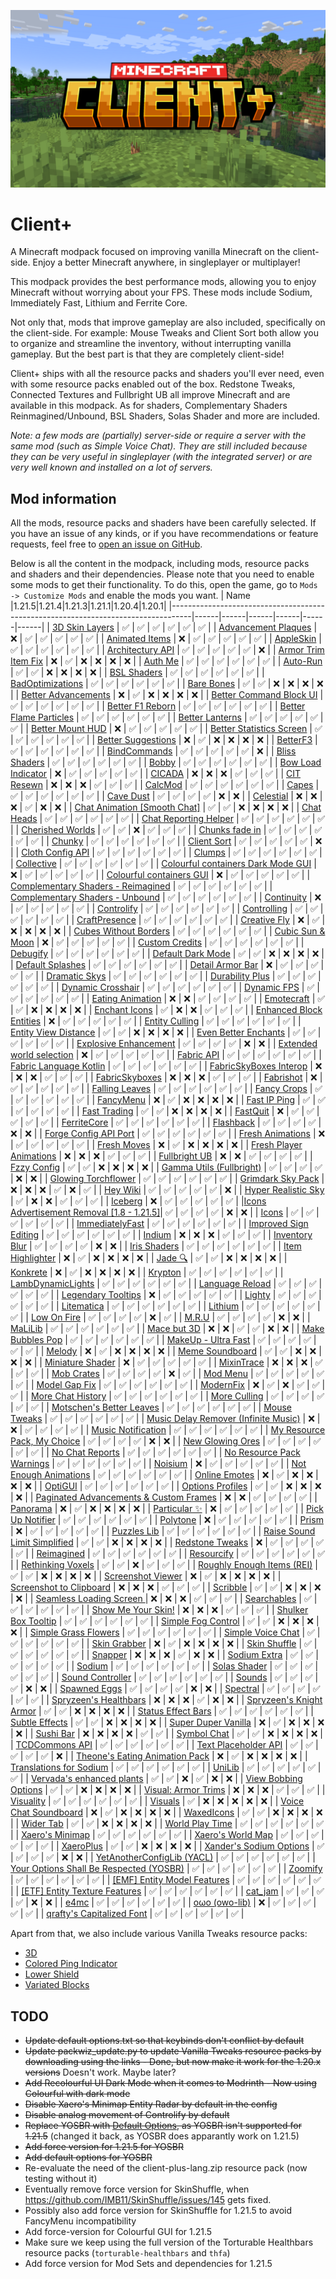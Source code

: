 ![Banner](https://github.com/Thijzert123/client-plus/blob/main/images/banner.resized.png?raw=true)
# Client+
A Minecraft modpack focused on improving vanilla Minecraft on the client-side. Enjoy a better Minecraft anywhere, in singleplayer or multiplayer!

This modpack provides the best performance mods, allowing you to enjoy Minecraft without worrying about your FPS. These mods include Sodium, Immediately Fast, Lithium and Ferrite Core.

Not only that, mods that improve gameplay are also included, specifically on the client-side. For example: Mouse Tweaks and Client Sort both allow you to organize and streamline the inventory, without interrupting vanilla gameplay. But the best part is that they are completely client-side!

Client+ ships with all the resource packs and shaders you'll ever need, even with some resource packs enabled out of the box. Redstone Tweaks, Connected Textures and Fullbright UB all improve Minecraft and are available in this modpack. As for shaders, Complementary Shaders Reinmagined/Unbound, BSL Shaders, Solas Shader and more are included.

_Note: a few mods are (partially) server-side or require a server with the same mod (such as Simple Voice Chat). They are still included because they can be very useful in singleplayer (with the integrated server) or are very well known and installed on a lot of servers._

## Mod information
All the mods, resource packs and shaders have been carefully selected. If you have an issue of any kinds, or if you have recommendations or feature requests, feel free to [open an issue on GitHub](https://github.com/Thijzert123/client-plus/issues).

Below is all the content in the modpack, including mods, resource packs and shaders and their dependencies. Please note that you need to enable some mods to get their functionality. To do this, open the game, go to `Mods -> Customize Mods` and enable the mods you want.
|                                        Name                                       |1.21.5|1.21.4|1.21.3|1.21.1|1.20.4|1.20.1|
|-----------------------------------------------------------------------------------|------|------|------|------|------|------|
|              [3D Skin Layers](https://modrinth.com/project/zV5r3pPn)              |   ✅  |   ✅  |   ✅  |   ✅  |   ✅  |   ✅  |
|            [Advancement Plaques](https://modrinth.com/project/9NM0dXub)           |   ❌  |   ✅  |   ✅  |   ✅  |   ✅  |   ✅  |
|              [Animated Items](https://modrinth.com/project/uBBepXuH)              |   ❌  |   ✅  |   ✅  |   ✅  |   ✅  |   ✅  |
|                 [AppleSkin](https://modrinth.com/project/EsAfCjCV)                |   ✅  |   ✅  |   ✅  |   ✅  |   ✅  |   ✅  |
|             [Architectury API](https://modrinth.com/project/lhGA9TYQ)             |   ✅  |   ✅  |   ✅  |   ✅  |   ✅  |   ❌  |
|            [Armor Trim Item Fix](https://modrinth.com/project/kIhxG5zE)           |   ❌  |   ✅  |   ❌  |   ❌  |   ❌  |   ❌  |
|                  [Auth Me](https://modrinth.com/project/yjgIrBjZ)                 |   ✅  |   ✅  |   ✅  |   ✅  |   ✅  |   ✅  |
|                 [Auto-Run](https://modrinth.com/project/2i7tg1Wv)                 |   ✅  |   ✅  |   ❌  |   ❌  |   ❌  |   ❌  |
|                [BSL Shaders](https://modrinth.com/project/Q1vvjJYV)               |   ✅  |   ✅  |   ✅  |   ✅  |   ✅  |   ✅  |
|             [BadOptimizations](https://modrinth.com/project/g96Z4WVZ)             |   ✅  |   ✅  |   ✅  |   ✅  |   ✅  |   ✅  |
|                [Bare Bones](https://modrinth.com/project/rox3U8B6)                |   ✅  |   ✅  |   ❌  |   ❌  |   ❌  |   ❌  |
|            [Better Advancements](https://modrinth.com/project/Q2OqKxDG)           |   ❌  |   ✅  |   ❌  |   ❌  |   ❌  |   ❌  |
|          [Better Command Block UI](https://modrinth.com/project/8iQcgjQ2)         |   ✅  |   ✅  |   ✅  |   ✅  |   ✅  |   ✅  |
|             [Better F1 Reborn](https://modrinth.com/project/2JIeCmxb)             |   ✅  |   ✅  |   ✅  |   ✅  |   ✅  |   ✅  |
|          [Better Flame Particles](https://modrinth.com/project/ivUZsvzp)          |   ✅  |   ✅  |   ✅  |   ✅  |   ✅  |   ✅  |
|              [Better Lanterns](https://modrinth.com/project/PGGrfcvL)             |   ✅  |   ✅  |   ✅  |   ✅  |   ✅  |   ✅  |
|             [Better Mount HUD](https://modrinth.com/project/kqJFAPU9)             |   ❌  |   ✅  |   ✅  |   ✅  |   ✅  |   ✅  |
|         [Better Statistics Screen](https://modrinth.com/project/n6PXGAoM)         |   ✅  |   ✅  |   ✅  |   ✅  |   ✅  |   ✅  |
|            [Better Suggestions](https://modrinth.com/project/HfZKWsjM)            |   ❌  |   ✅  |   ❌  |   ❌  |   ❌  |   ❌  |
|                 [BetterF3](https://modrinth.com/project/8shC1gFX)                 |   ✅  |   ✅  |   ✅  |   ✅  |   ✅  |   ✅  |
|               [BindCommands](https://modrinth.com/project/WeytAdLH)               |   ✅  |   ✅  |   ✅  |   ✅  |   ✅  |   ❌  |
|               [Bliss Shaders](https://modrinth.com/project/ZvMtQlho)              |   ✅  |   ✅  |   ✅  |   ✅  |   ✅  |   ✅  |
|                   [Bobby](https://modrinth.com/project/M08ruV16)                  |   ✅  |   ✅  |   ✅  |   ✅  |   ✅  |   ✅  |
|            [Bow Load Indicator](https://modrinth.com/project/dj5wVJsq)            |   ❌  |   ✅  |   ✅  |   ✅  |   ✅  |   ✅  |
|                  [CICADA](https://modrinth.com/project/IwCkru1D)                  |   ❌  |   ❌  |   ❌  |   ✅  |   ✅  |   ✅  |
|                [CIT Resewn](https://modrinth.com/project/otVJckYQ)                |   ❌  |   ❌  |   ❌  |   ✅  |   ✅  |   ✅  |
|                  [CalcMod](https://modrinth.com/project/XoHTb2Ap)                 |   ✅  |   ✅  |   ✅  |   ✅  |   ✅  |   ✅  |
|                   [Capes](https://modrinth.com/project/89Wsn8GD)                  |   ✅  |   ✅  |   ✅  |   ✅  |   ✅  |   ✅  |
|                 [Cave Dust](https://modrinth.com/project/jawg7zT1)                |   ✅  |   ✅  |   ✅  |   ✅  |   ❌  |   ❌  |
|                 [Celestial](https://modrinth.com/project/J31lhO5V)                |   ❌  |   ❌  |   ❌  |   ✅  |   ❌  |   ❌  |
|       [Chat Animation [Smooth Chat]](https://modrinth.com/project/DnNYdJsx)       |   ✅  |   ✅  |   ❌  |   ❌  |   ❌  |   ❌  |
|                [Chat Heads](https://modrinth.com/project/Wb5oqrBJ)                |   ✅  |   ✅  |   ✅  |   ✅  |   ✅  |   ✅  |
|           [Chat Reporting Helper](https://modrinth.com/project/tN4E9NfV)          |   ✅  |   ✅  |   ✅  |   ✅  |   ✅  |   ✅  |
|             [Cherished Worlds](https://modrinth.com/project/3azQ6p0W)             |   ✅  |   ✅  |   ❌  |   ✅  |   ✅  |   ✅  |
|              [Chunks fade in](https://modrinth.com/project/JaNmzvA8)              |   ✅  |   ✅  |   ✅  |   ✅  |   ✅  |   ✅  |
|                  [Chunky](https://modrinth.com/project/fALzjamp)                  |   ✅  |   ✅  |   ✅  |   ✅  |   ✅  |   ✅  |
|                [Client Sort](https://modrinth.com/project/K0AkAin6)               |   ✅  |   ✅  |   ✅  |   ✅  |   ✅  |   ❌  |
|             [Cloth Config API](https://modrinth.com/project/9s6osm5g)             |   ✅  |   ✅  |   ✅  |   ✅  |   ✅  |   ✅  |
|                  [Clumps](https://modrinth.com/project/Wnxd13zP)                  |   ✅  |   ✅  |   ✅  |   ✅  |   ✅  |   ✅  |
|                [Collective](https://modrinth.com/project/e0M1UDsY)                |   ✅  |   ✅  |   ✅  |   ✅  |   ✅  |   ✅  |
|    [Colourful containers Dark Mode GUI](https://modrinth.com/project/PCGR5Y1W)    |   ❌  |   ✅  |   ✅  |   ✅  |   ✅  |   ✅  |
|         [Colourful containers GUI](https://modrinth.com/project/L85p0yMA)         |   ❌  |   ✅  |   ✅  |   ✅  |   ✅  |   ✅  |
|    [Complementary Shaders - Reimagined](https://modrinth.com/project/HVnmMxH1)    |   ✅  |   ✅  |   ✅  |   ✅  |   ✅  |   ✅  |
|      [Complementary Shaders - Unbound](https://modrinth.com/project/R6NEzAwj)     |   ✅  |   ✅  |   ✅  |   ✅  |   ✅  |   ✅  |
|                [Continuity](https://modrinth.com/project/1IjD5062)                |   ❌  |   ✅  |   ✅  |   ✅  |   ✅  |   ✅  |
|                [Controlify](https://modrinth.com/project/DOUdJVEm)                |   ✅  |   ✅  |   ✅  |   ✅  |   ✅  |   ✅  |
|                [Controlling](https://modrinth.com/project/xv94TkTM)               |   ✅  |   ✅  |   ✅  |   ✅  |   ✅  |   ✅  |
|               [CraftPresence](https://modrinth.com/project/DFqQfIBR)              |   ✅  |   ✅  |   ✅  |   ✅  |   ✅  |   ✅  |
|               [Creative Fly](https://modrinth.com/project/XrD3Auyv)               |   ❌  |   ✅  |   ❌  |   ❌  |   ❌  |   ❌  |
|           [Cubes Without Borders](https://modrinth.com/project/ETlrkaYF)          |   ✅  |   ✅  |   ✅  |   ✅  |   ✅  |   ✅  |
|             [Cubic Sun & Moon](https://modrinth.com/project/g4bSYbrU)             |   ❌  |   ✅  |   ✅  |   ✅  |   ✅  |   ✅  |
|              [Custom Credits](https://modrinth.com/project/GhWh8CAU)              |   ✅  |   ✅  |   ✅  |   ✅  |   ✅  |   ✅  |
|                 [Debugify](https://modrinth.com/project/QwxR6Gcd)                 |   ✅  |   ✅  |   ✅  |   ✅  |   ✅  |   ✅  |
|             [Default Dark Mode](https://modrinth.com/project/6SLU7tS5)            |   ✅  |   ✅  |   ❌  |   ❌  |   ❌  |   ❌  |
|             [Default Splashes](https://modrinth.com/project/RMESe7qr)             |   ✅  |   ✅  |   ✅  |   ✅  |   ✅  |   ✅  |
|             [Detail Armor Bar](https://modrinth.com/project/hAt6ty93)             |   ❌  |   ✅  |   ✅  |   ✅  |   ✅  |   ✅  |
|               [Dramatic Skys](https://modrinth.com/project/2YyNMled)              |   ✅  |   ✅  |   ✅  |   ✅  |   ✅  |   ✅  |
|              [Durability Plus](https://modrinth.com/project/na1dL51S)             |   ✅  |   ✅  |   ✅  |   ✅  |   ✅  |   ✅  |
|             [Dynamic Crosshair](https://modrinth.com/project/ZcR9weSm)            |   ✅  |   ✅  |   ✅  |   ✅  |   ✅  |   ✅  |
|                [Dynamic FPS](https://modrinth.com/project/LQ3K71Q1)               |   ✅  |   ✅  |   ✅  |   ✅  |   ✅  |   ✅  |
|             [Eating Animation](https://modrinth.com/project/rUgZvGzi)             |   ❌  |   ❌  |   ✅  |   ✅  |   ✅  |   ✅  |
|                [Emotecraft](https://modrinth.com/project/pZ2wrerK)                |   ✅  |   ✅  |   ❌  |   ❌  |   ❌  |   ❌  |
|               [Enchant Icons](https://modrinth.com/project/6vhHOIKw)              |   ✅  |   ❌  |   ❌  |   ✅  |   ✅  |   ✅  |
|          [Enhanced Block Entities](https://modrinth.com/project/OVuFYfre)         |   ❌  |   ✅  |   ✅  |   ✅  |   ✅  |   ✅  |
|              [Entity Culling](https://modrinth.com/project/NNAgCjsB)              |   ✅  |   ✅  |   ✅  |   ✅  |   ✅  |   ✅  |
|           [Entity View Distance](https://modrinth.com/project/ihnBJ6on)           |   ✅  |   ✅  |   ❌  |   ❌  |   ❌  |   ❌  |
|           [Even Better Enchants](https://modrinth.com/project/6udpuGCH)           |   ✅  |   ✅  |   ✅  |   ✅  |   ✅  |   ✅  |
|           [Explosive Enhancement](https://modrinth.com/project/OSQ8mw2r)          |   ✅  |   ✅  |   ✅  |   ✅  |   ❌  |   ❌  |
|         [Extended world selection](https://modrinth.com/project/hejbH2cH)         |   ❌  |   ✅  |   ✅  |   ✅  |   ✅  |   ✅  |
|                [Fabric API](https://modrinth.com/project/P7dR8mSH)                |   ✅  |   ✅  |   ✅  |   ✅  |   ✅  |   ✅  |
|          [Fabric Language Kotlin](https://modrinth.com/project/Ha28R6CL)          |   ✅  |   ✅  |   ✅  |   ✅  |   ✅  |   ✅  |
|          [FabricSkyBoxes Interop](https://modrinth.com/project/HpdHOPOp)          |   ❌  |   ❌  |   ❌  |   ✅  |   ✅  |   ✅  |
|              [FabricSkyboxes](https://modrinth.com/project/YBz7DOs8)              |   ❌  |   ❌  |   ❌  |   ✅  |   ✅  |   ✅  |
|                 [Fabrishot](https://modrinth.com/project/3qsfQtE9)                |   ❌  |   ✅  |   ✅  |   ✅  |   ✅  |   ✅  |
|              [Falling Leaves](https://modrinth.com/project/WhbRG4iK)              |   ✅  |   ✅  |   ✅  |   ✅  |   ✅  |   ✅  |
|                [Fancy Crops](https://modrinth.com/project/UGEVQ6t9)               |   ✅  |   ✅  |   ✅  |   ✅  |   ✅  |   ✅  |
|                 [FancyMenu](https://modrinth.com/project/Wq5SjeWM)                |   ❌  |   ✅  |   ❌  |   ❌  |   ❌  |   ❌  |
|               [Fast IP Ping](https://modrinth.com/project/9mtu0sUO)               |   ✅  |   ✅  |   ✅  |   ✅  |   ✅  |   ✅  |
|               [Fast Trading](https://modrinth.com/project/Ht0RRAt0)               |   ✅  |   ✅  |   ❌  |   ❌  |   ❌  |   ❌  |
|                 [FastQuit](https://modrinth.com/project/x1hIzbuY)                 |   ❌  |   ✅  |   ✅  |   ✅  |   ✅  |   ✅  |
|                [FerriteCore](https://modrinth.com/project/uXXizFIs)               |   ✅  |   ✅  |   ✅  |   ✅  |   ✅  |   ✅  |
|                 [Flashback](https://modrinth.com/project/4das1Fjq)                |   ✅  |   ✅  |   ✅  |   ✅  |   ❌  |   ❌  |
|           [Forge Config API Port](https://modrinth.com/project/ohNO6lps)          |   ✅  |   ✅  |   ✅  |   ✅  |   ✅  |   ✅  |
|             [Fresh Animations](https://modrinth.com/project/50dA9Sha)             |   ❌  |   ✅  |   ✅  |   ✅  |   ✅  |   ✅  |
|                [Fresh Moves](https://modrinth.com/project/slufHzC2)               |   ❌  |   ✅  |   ❌  |   ❌  |   ❌  |   ❌  |
|          [Fresh Player Animations](https://modrinth.com/project/uYE6VsYf)         |   ❌  |   ❌  |   ❌  |   ✅  |   ✅  |   ✅  |
|               [Fullbright UB](https://modrinth.com/project/ItHr72Fy)              |   ❌  |   ❌  |   ✅  |   ✅  |   ✅  |   ✅  |
|                [Fzzy Config](https://modrinth.com/project/hYykXjDp)               |   ✅  |   ✅  |   ❌  |   ❌  |   ❌  |   ❌  |
|         [Gamma Utils (Fullbright)](https://modrinth.com/project/wdLuzzEP)         |   ✅  |   ✅  |   ✅  |   ✅  |   ❌  |   ❌  |
|            [Glowing Torchflower](https://modrinth.com/project/1S4LxcvL)           |   ✅  |   ✅  |   ✅  |   ✅  |   ✅  |   ✅  |
|             [Grimdark Sky Pack](https://modrinth.com/project/TzZ0IFZH)            |   ❌  |   ❌  |   ❌  |   ✅  |   ❌  |   ✅  |
|                 [Hey Wiki](https://modrinth.com/project/6DnswkCZ)                 |   ✅  |   ✅  |   ✅  |   ✅  |   ✅  |   ❌  |
|            [Hyper Realistic Sky](https://modrinth.com/project/PsMUgCo5)           |   ✅  |   ❌  |   ❌  |   ✅  |   ✅  |   ✅  |
|                  [Iceberg](https://modrinth.com/project/5faXoLqX)                 |   ❌  |   ✅  |   ✅  |   ✅  |   ✅  |   ✅  |
|[Icons Advertisement Removal [1.8 - 1.21.5]](https://modrinth.com/project/7Rq0ipFz)|   ✅  |   ✅  |   ✅  |   ✅  |   ❌  |   ❌  |
|                   [Icons](https://modrinth.com/project/O7z3QKAG)                  |   ✅  |   ✅  |   ✅  |   ✅  |   ✅  |   ✅  |
|              [ImmediatelyFast](https://modrinth.com/project/5ZwdcRci)             |   ✅  |   ✅  |   ✅  |   ✅  |   ✅  |   ✅  |
|           [Improved Sign Editing](https://modrinth.com/project/EWQifKYI)          |   ✅  |   ✅  |   ✅  |   ✅  |   ✅  |   ✅  |
|                  [Indium](https://modrinth.com/project/Orvt0mRa)                  |   ❌  |   ❌  |   ❌  |   ✅  |   ✅  |   ✅  |
|              [Inventory Blur](https://modrinth.com/project/lTS6nyFs)              |   ✅  |   ✅  |   ✅  |   ✅  |   ❌  |   ❌  |
|               [Iris Shaders](https://modrinth.com/project/YL57xq9U)               |   ✅  |   ✅  |   ✅  |   ✅  |   ✅  |   ✅  |
|             [Item Highlighter](https://modrinth.com/project/cVNW5lr6)             |   ❌  |   ✅  |   ❌  |   ❌  |   ❌  |   ❌  |
|                  [Jade 🔍](https://modrinth.com/project/nvQzSEkH)                  |   ✅  |   ✅  |   ❌  |   ❌  |   ❌  |   ❌  |
|                 [Konkrete](https://modrinth.com/project/J81TRJWm)                 |   ❌  |   ✅  |   ❌  |   ❌  |   ❌  |   ❌  |
|                  [Krypton](https://modrinth.com/project/fQEb0iXm)                 |   ✅  |   ✅  |   ✅  |   ✅  |   ✅  |   ✅  |
|             [LambDynamicLights](https://modrinth.com/project/yBW8D80W)            |   ✅  |   ✅  |   ✅  |   ✅  |   ✅  |   ✅  |
|              [Language Reload](https://modrinth.com/project/uLbm7CG6)             |   ✅  |   ✅  |   ✅  |   ✅  |   ✅  |   ✅  |
|            [Legendary Tooltips](https://modrinth.com/project/atHH8NyV)            |   ❌  |   ✅  |   ✅  |   ✅  |   ✅  |   ✅  |
|                  [Lighty](https://modrinth.com/project/yjvKidNM)                  |   ✅  |   ✅  |   ✅  |   ✅  |   ✅  |   ✅  |
|                [Litematica](https://modrinth.com/project/bEpr0Arc)                |   ✅  |   ✅  |   ✅  |   ✅  |   ✅  |   ✅  |
|                  [Lithium](https://modrinth.com/project/gvQqBUqZ)                 |   ✅  |   ✅  |   ✅  |   ✅  |   ✅  |   ✅  |
|                [Low On Fire](https://modrinth.com/project/RRxvWKNC)               |   ✅  |   ✅  |   ✅  |   ✅  |   ❌  |   ✅  |
|                   [M.R.U](https://modrinth.com/project/SNVQ2c0g)                  |   ✅  |   ✅  |   ✅  |   ✅  |   ❌  |   ❌  |
|                  [MaLiLib](https://modrinth.com/project/GcWjdA9I)                 |   ✅  |   ✅  |   ✅  |   ✅  |   ✅  |   ✅  |
|                [Mace but 3D](https://modrinth.com/project/6LzngQIs)               |   ❌  |   ❌  |   ✅  |   ✅  |   ❌  |   ❌  |
|             [Make Bubbles Pop](https://modrinth.com/project/gPCdW0Wr)             |   ✅  |   ✅  |   ✅  |   ✅  |   ✅  |   ✅  |
|            [MakeUp - Ultra Fast](https://modrinth.com/project/izsIPI7a)           |   ✅  |   ✅  |   ✅  |   ✅  |   ✅  |   ✅  |
|                  [Melody](https://modrinth.com/project/CVT4pFB2)                  |   ❌  |   ✅  |   ❌  |   ❌  |   ❌  |   ❌  |
|              [Meme Soundboard](https://modrinth.com/project/FQKl8Yll)             |   ✅  |   ✅  |   ❌  |   ❌  |   ❌  |   ❌  |
|             [Miniature Shader](https://modrinth.com/project/UaS8ROxa)             |   ❌  |   ✅  |   ✅  |   ✅  |   ✅  |   ✅  |
|                [MixinTrace](https://modrinth.com/project/sGmHWmeL)                |   ❌  |   ❌  |   ❌  |   ✅  |   ✅  |   ✅  |
|                [Mob Crates](https://modrinth.com/project/bYcjtBki)                |   ✅  |   ✅  |   ✅  |   ✅  |   ❌  |   ✅  |
|                 [Mod Menu](https://modrinth.com/project/mOgUt4GM)                 |   ✅  |   ✅  |   ✅  |   ✅  |   ✅  |   ✅  |
|               [Model Gap Fix](https://modrinth.com/project/QdG47OkI)              |   ✅  |   ✅  |   ✅  |   ✅  |   ✅  |   ✅  |
|                 [ModernFix](https://modrinth.com/project/nmDcB62a)                |   ❌  |   ✅  |   ❌  |   ✅  |   ✅  |   ✅  |
|             [More Chat History](https://modrinth.com/project/8qkXwOnk)            |   ✅  |   ✅  |   ✅  |   ✅  |   ✅  |   ✅  |
|               [More Culling](https://modrinth.com/project/51shyZVL)               |   ✅  |   ✅  |   ✅  |   ✅  |   ✅  |   ✅  |
|         [Motschen's Better Leaves](https://modrinth.com/project/uvpymuxq)         |   ✅  |   ✅  |   ✅  |   ✅  |   ✅  |   ✅  |
|               [Mouse Tweaks](https://modrinth.com/project/aC3cM3Vq)               |   ✅  |   ✅  |   ✅  |   ✅  |   ✅  |   ✅  |
|   [Music Delay Remover (Infinite Music)](https://modrinth.com/project/OJLdOa8k)   |   ❌  |   ❌  |   ✅  |   ✅  |   ✅  |   ✅  |
|            [Music Notification](https://modrinth.com/project/A4YQgwzz)            |   ✅  |   ✅  |   ✅  |   ✅  |   ✅  |   ✅  |
|        [My Resource Pack, My Choice](https://modrinth.com/project/PTj85Anz)       |   ✅  |   ✅  |   ✅  |   ✅  |   ❌  |   ❌  |
|             [New Glowing Ores](https://modrinth.com/project/oL18adaQ)             |   ✅  |   ✅  |   ✅  |   ✅  |   ✅  |   ✅  |
|              [No Chat Reports](https://modrinth.com/project/qQyHxfxd)             |   ✅  |   ✅  |   ✅  |   ✅  |   ✅  |   ✅  |
|         [No Resource Pack Warnings](https://modrinth.com/project/6xKUDQcB)        |   ✅  |   ✅  |   ✅  |   ✅  |   ✅  |   ✅  |
|                  [Noisium](https://modrinth.com/project/KuNKN7d2)                 |   ❌  |   ✅  |   ✅  |   ✅  |   ✅  |   ✅  |
|           [Not Enough Animations](https://modrinth.com/project/MPCX6s5C)          |   ✅  |   ✅  |   ✅  |   ✅  |   ✅  |   ✅  |
|               [Online Emotes](https://modrinth.com/project/Dc4g4seU)              |   ❌  |   ✅  |   ❌  |   ❌  |   ❌  |   ❌  |
|                  [OptiGUI](https://modrinth.com/project/JuksLGBQ)                 |   ✅  |   ✅  |   ✅  |   ✅  |   ✅  |   ✅  |
|             [Options Profiles](https://modrinth.com/project/DnyS3EEW)             |   ✅  |   ✅  |   ❌  |   ❌  |   ❌  |   ❌  |
|  [Paginated Advancements & Custom Frames](https://modrinth.com/project/pJogNFap)  |   ❌  |   ❌  |   ✅  |   ✅  |   ✅  |   ✅  |
|                 [Panorama](https://modrinth.com/project/DoH2V0z5)                 |   ❌  |   ✅  |   ❌  |   ❌  |   ❌  |   ❌  |
|               [Particular ✨](https://modrinth.com/project/B1CcCd9h)               |   ❌  |   ✅  |   ✅  |   ✅  |   ✅  |   ✅  |
|             [Pick Up Notifier](https://modrinth.com/project/ZX66K16c)             |   ✅  |   ✅  |   ✅  |   ✅  |   ✅  |   ✅  |
|                 [Polytone](https://modrinth.com/project/3qAYkBMB)                 |   ❌  |   ✅  |   ✅  |   ✅  |   ✅  |   ✅  |
|                   [Prism](https://modrinth.com/project/1OE8wbN0)                  |   ❌  |   ✅  |   ✅  |   ✅  |   ✅  |   ✅  |
|                [Puzzles Lib](https://modrinth.com/project/QAGBst4M)               |   ✅  |   ✅  |   ✅  |   ✅  |   ✅  |   ✅  |
|       [Raise Sound Limit Simplified](https://modrinth.com/project/SKW62Pht)       |   ✅  |   ✅  |   ❌  |   ❌  |   ❌  |   ❌  |
|              [Redstone Tweaks](https://modrinth.com/project/RvfAlf4Z)             |   ❌  |   ✅  |   ✅  |   ✅  |   ✅  |   ✅  |
|                [Reimagined](https://modrinth.com/project/ta5dy0aA)                |   ✅  |   ✅  |   ✅  |   ✅  |   ✅  |   ✅  |
|                [Resourcify](https://modrinth.com/project/RLzHAoZe)                |   ✅  |   ✅  |   ✅  |   ✅  |   ✅  |   ✅  |
|             [Rethinking Voxels](https://modrinth.com/project/kmwfVOoi)            |   ✅  |   ✅  |   ❌  |   ✅  |   ✅  |   ✅  |
|        [Roughly Enough Items (REI)](https://modrinth.com/project/nfn13YXA)        |   ✅  |   ✅  |   ❌  |   ❌  |   ❌  |   ❌  |
|             [Screenshot Viewer](https://modrinth.com/project/laNoi025)            |   ❌  |   ✅  |   ❌  |   ❌  |   ❌  |   ❌  |
|          [Screenshot to Clipboard](https://modrinth.com/project/1KiJRrTg)         |   ❌  |   ❌  |   ❌  |   ✅  |   ✅  |   ✅  |
|                 [Scribble](https://modrinth.com/project/yXAvIk0x)                 |   ✅  |   ✅  |   ❌  |   ❌  |   ❌  |   ❌  |
|         [Seamless Loading Screen ](https://modrinth.com/project/TyTPFOiF)         |   ❌  |   ❌  |   ❌  |   ✅  |   ✅  |   ✅  |
|                [Searchables](https://modrinth.com/project/fuuu3xnx)               |   ✅  |   ✅  |   ✅  |   ✅  |   ✅  |   ✅  |
|            [Show Me Your Skin!](https://modrinth.com/project/bD7YqcA3)            |   ❌  |   ❌  |   ❌  |   ✅  |   ✅  |   ✅  |
|            [Shulker Box Tooltip](https://modrinth.com/project/2M01OLQq)           |   ✅  |   ✅  |   ✅  |   ✅  |   ✅  |   ✅  |
|            [Simple Fog Control](https://modrinth.com/project/Glp1bwYc)            |   ✅  |   ✅  |   ❌  |   ❌  |   ❌  |   ❌  |
|           [Simple Grass Flowers](https://modrinth.com/project/ti9KkMHm)           |   ✅  |   ✅  |   ✅  |   ✅  |   ✅  |   ✅  |
|             [Simple Voice Chat](https://modrinth.com/project/9eGKb6K1)            |   ✅  |   ✅  |   ✅  |   ✅  |   ✅  |   ✅  |
|               [Skin Grabber](https://modrinth.com/project/TtybOAsL)               |   ❌  |   ✅  |   ❌  |   ❌  |   ❌  |   ❌  |
|               [Skin Shuffle](https://modrinth.com/project/3s19I5jr)               |   ✅  |   ✅  |   ✅  |   ✅  |   ✅  |   ✅  |
|                  [Snapper](https://modrinth.com/project/MZQyESDC)                 |   ❌  |   ❌  |   ❌  |   ✅  |   ❌  |   ❌  |
|               [Sodium Extra](https://modrinth.com/project/PtjYWJkn)               |   ✅  |   ✅  |   ✅  |   ✅  |   ✅  |   ✅  |
|                  [Sodium](https://modrinth.com/project/AANobbMI)                  |   ✅  |   ✅  |   ✅  |   ✅  |   ✅  |   ✅  |
|               [Solas Shader](https://modrinth.com/project/EpQFjzrQ)               |   ✅  |   ✅  |   ✅  |   ✅  |   ✅  |   ✅  |
|             [Sound Controller](https://modrinth.com/project/uY9zbflw)             |   ✅  |   ✅  |   ✅  |   ✅  |   ✅  |   ✅  |
|                  [Sounds](https://modrinth.com/project/ZouiUX7t)                  |   ✅  |   ✅  |   ✅  |   ✅  |   ❌  |   ❌  |
|               [Spawned Eggs](https://modrinth.com/project/yPBwDzHA)               |   ✅  |   ✅  |   ✅  |   ✅  |   ❌  |   ❌  |
|                 [Spectral](https://modrinth.com/project/vaaOMowT)                 |   ✅  |   ✅  |   ✅  |   ✅  |   ✅  |   ✅  |
|           [Spryzeen's Healthbars](https://modrinth.com/project/ZMcqgmIV)          |   ❌  |   ❌  |   ❌  |   ✅  |   ❌  |   ❌  |
|          [Spryzeen's Knight Armor](https://modrinth.com/project/EwJHG2NA)         |   ✅  |   ✅  |   ❌  |   ❌  |   ❌  |   ❌  |
|            [Status Effect Bars](https://modrinth.com/project/x02cBj9Y)            |   ✅  |   ✅  |   ✅  |   ✅  |   ✅  |   ✅  |
|              [Subtle Effects](https://modrinth.com/project/4q8UOK1d)              |   ✅  |   ✅  |   ❌  |   ❌  |   ❌  |   ❌  |
|            [Super Duper Vanilla](https://modrinth.com/project/LMIZZNxZ)           |   ❌  |   ✅  |   ❌  |   ❌  |   ❌  |   ❌  |
|                 [Sushi Bar](https://modrinth.com/project/tr2Mv6ke)                |   ❌  |   ❌  |   ❌  |   ❌  |   ✅  |   ✅  |
|                [Symbol Chat](https://modrinth.com/project/NKvLVQMc)               |   ✅  |   ✅  |   ❌  |   ❌  |   ❌  |   ❌  |
|              [TCDCommons API](https://modrinth.com/project/Eldc1g37)              |   ✅  |   ✅  |   ✅  |   ✅  |   ✅  |   ✅  |
|           [Text Placeholder API](https://modrinth.com/project/eXts2L7r)           |   ✅  |   ✅  |   ✅  |   ✅  |   ✅  |   ❌  |
|      [Theone's Eating Animation Pack](https://modrinth.com/project/OhzX8kDf)      |   ❌  |   ✅  |   ❌  |   ❌  |   ❌  |   ❌  |
|          [Translations for Sodium](https://modrinth.com/project/yfDziwn1)         |   ✅  |   ✅  |   ✅  |   ✅  |   ✅  |   ✅  |
|                  [UniLib](https://modrinth.com/project/nT86WUER)                  |   ✅  |   ✅  |   ✅  |   ✅  |   ✅  |   ✅  |
|         [Vervada's enhanced plants](https://modrinth.com/project/ghc0v6DT)        |   ✅  |   ✅  |   ❌  |   ✅  |   ❌  |   ❌  |
|           [View Bobbing Options](https://modrinth.com/project/Yr9J16k6)           |   ✅  |   ✅  |   ❌  |   ❌  |   ❌  |   ❌  |
|            [Visual: Armor Trims](https://modrinth.com/project/tPtjib62)           |   ❌  |   ❌  |   ❌  |   ✅  |   ✅  |   ✅  |
|                 [Visuality](https://modrinth.com/project/rI0hvYcd)                |   ✅  |   ✅  |   ✅  |   ✅  |   ✅  |   ✅  |
|                  [Visuals](https://modrinth.com/project/pWBAsHgt)                 |   ✅  |   ❌  |   ❌  |   ❌  |   ❌  |   ❌  |
|           [Voice Chat Soundboard](https://modrinth.com/project/N8s60DWW)          |   ❌  |   ✅  |   ❌  |   ❌  |   ❌  |   ❌  |
|                [WaxedIcons](https://modrinth.com/project/pC9ELBuh)                |   ✅  |   ✅  |   ❌  |   ❌  |   ❌  |   ❌  |
|                 [Wider Tab](https://modrinth.com/project/IA3kkkhV)                |   ✅  |   ✅  |   ❌  |   ❌  |   ❌  |   ❌  |
|              [World Play Time](https://modrinth.com/project/YkKeggdl)             |   ✅  |   ✅  |   ✅  |   ✅  |   ✅  |   ✅  |
|              [Xaero's Minimap](https://modrinth.com/project/1bokaNcj)             |   ✅  |   ✅  |   ✅  |   ✅  |   ✅  |   ✅  |
|             [Xaero's World Map](https://modrinth.com/project/NcUtCpym)            |   ✅  |   ✅  |   ✅  |   ✅  |   ✅  |   ✅  |
|                 [XaeroPlus](https://modrinth.com/project/EnPUzSTg)                |   ✅  |   ✅  |   ❌  |   ❌  |   ❌  |   ❌  |
|          [Xander's Sodium Options](https://modrinth.com/project/sTkQBVyo)         |   ✅  |   ✅  |   ✅  |   ✅  |   ❌  |   ❌  |
|        [YetAnotherConfigLib (YACL)](https://modrinth.com/project/1eAoo2KR)        |   ✅  |   ✅  |   ✅  |   ✅  |   ✅  |   ✅  |
|  [Your Options Shall Be Respected (YOSBR)](https://modrinth.com/project/WwbubTsV) |   ✅  |   ✅  |   ✅  |   ✅  |   ✅  |   ✅  |
|                  [Zoomify](https://modrinth.com/project/w7ThoJFB)                 |   ✅  |   ✅  |   ✅  |   ✅  |   ✅  |   ✅  |
|        [[EMF] Entity Model Features](https://modrinth.com/project/4I1XuqiY)       |   ✅  |   ✅  |   ✅  |   ✅  |   ✅  |   ✅  |
|       [[ETF] Entity Texture Features](https://modrinth.com/project/BVzZfTc1)      |   ✅  |   ✅  |   ✅  |   ✅  |   ✅  |   ✅  |
|                  [cat_jam](https://modrinth.com/project/x3s69afN)                 |   ✅  |   ✅  |   ✅  |   ✅  |   ❌  |   ❌  |
|                   [e4mc](https://modrinth.com/project/qANg5Jrr)                   |   ✅  |   ✅  |   ✅  |   ✅  |   ✅  |   ✅  |
|               [oωo (owo-lib)](https://modrinth.com/project/ccKDOlHs)              |   ❌  |   ✅  |   ✅  |   ✅  |   ✅  |   ✅  |
|         [qrafty's Capitalized Font](https://modrinth.com/project/FA4ebMMU)        |   ✅  |   ✅  |   ✅  |   ✅  |   ✅  |   ✅  |

Apart from that, we also include various Vanilla Tweaks resource packs:
- [3D](https://vanillatweaks.net/share/#i3k5KZ)
- [Colored Ping Indicator](https://vanillatweaks.net/share/#lz4EZp)
- [Lower Shield](https://vanillatweaks.net/share#dczqmI)
- [Variated Blocks](https://vanillatweaks.net/share#Oz7pBC)

## TODO
- ~~Update default options.txt so that keybinds don't conflict by default~~
- ~~Update packwiz_update.py to update Vanilla Tweaks resource packs by downloading using the links -  Done, but now make it work for the 1.20.x versions~~ Doesn't work. Maybe later?
- ~~Add Recolourful UI Dark Mode when it comes to Modrinth - Now using Colourful with dark mode~~
- ~~Disable Xaero's Minimap Entity Radar by default in the config~~
- ~~Disable analog movement of Controlify by default~~
- ~~Replace YOSBR with [Default Options](https://modrinth.com/mod/default-options), as YOSBR isn't supported for 1.21.5~~ (changed it back, as YOSBR does apparantly work on 1.21.5)
- ~~Add force version for 1.21.5 for YOSBR~~
- ~~Add default options for YOSBR~~
- Re-evaluate the need of the client-plus-lang.zip resource pack (now testing without it)
- Eventually remove force version for SkinShuffle, when https://github.com/IMB11/SkinShuffle/issues/145 gets fixed.
- Possibly also add force version for SkinShuffle for 1.21.5 to avoid FancyMenu incompatibility
- Add force-version for Colourful GUI for 1.21.5
- Make sure we keep using the full version of the Torturable Healthbars resource packs (`torturable-healthbars` and `thfa`)
- Add force version for Mod Sets and dependencies for 1.21.5
